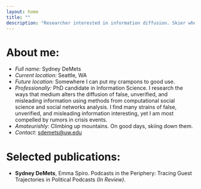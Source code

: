 ```yaml
---
layout: home
title: ""
description: "Researcher interested in information diffusion. Skier who is invested in ending the pink and teal tyranny of outdoor's women clothing."
---
```


# About me:

- *Full name:* Sydney DeMets
- *Current location:* Seattle, WA
- *Future location:* Somewhere I can put my crampons to good use.
- *Professionally:* PhD candidate in Information Science. I research the ways that medium alters the diffusion of false, unverified, and misleading information using methods from computational social science and social networks analysis. I find many strains of false, unverified, and misleading information interesting, yet I am most compelled by rumors in crisis events. 
- *Amateurishly:* Climbing up mountains. On good days, skiing down them.
- *Contact:* sdemets@uw.edu

# Selected publications:

- **Sydney DeMets**, Emma Spiro. Podcasts in the Periphery: Tracing Guest Trajectories in Political Podcasts *(In Review)*.
